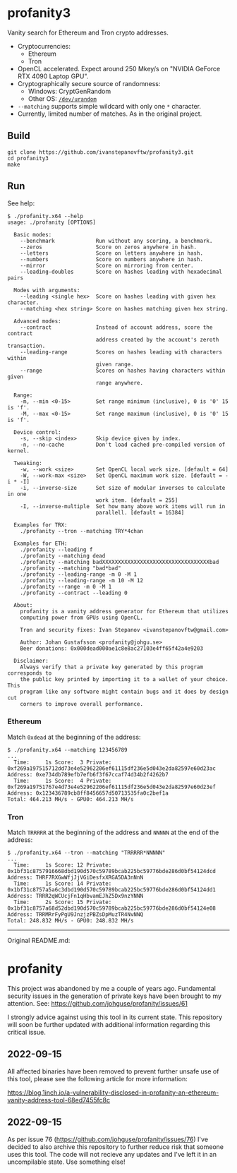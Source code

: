 # profanity3

Vanity search for Ethereum and Tron crypto addresses.
- Cryptocurrencies:
  - Ethereum
  - Tron
- OpenCL accelerated. Expect around 250 Mkey/s on "NVIDIA GeForce RTX 4090 Laptop GPU".
- Cryptographically secure source of randomness:
  - Windows: CryptGenRandom
  - Other OS: [`/dev/urandom`](https://en.wikipedia.org/wiki//dev/random)
- `--matching` supports simple wildcard with only one `*` character.
- Currently, limited number of matches. As in the original project.

## Build
```shell
git clone https://github.com/ivanstepanovftw/profanity3.git
cd profanity3
make
```

## Run

See help:
```terminal
$ ./profanity.x64 --help
usage: ./profanity [OPTIONS]

  Basic modes:
    --benchmark             Run without any scoring, a benchmark.
    --zeros                 Score on zeros anywhere in hash.
    --letters               Score on letters anywhere in hash.
    --numbers               Score on numbers anywhere in hash.
    --mirror                Score on mirroring from center.
    --leading-doubles       Score on hashes leading with hexadecimal pairs

  Modes with arguments:
    --leading <single hex>  Score on hashes leading with given hex character.
    --matching <hex string> Score on hashes matching given hex string.

  Advanced modes:
    --contract              Instead of account address, score the contract
                            address created by the account's zeroth transaction.
    --leading-range         Scores on hashes leading with characters within
                            given range.
    --range                 Scores on hashes having characters within given
                            range anywhere.

  Range:
    -m, --min <0-15>        Set range minimum (inclusive), 0 is '0' 15 is 'f'.
    -M, --max <0-15>        Set range maximum (inclusive), 0 is '0' 15 is 'f'.

  Device control:
    -s, --skip <index>      Skip device given by index.
    -n, --no-cache          Don't load cached pre-compiled version of kernel.

  Tweaking:
    -w, --work <size>       Set OpenCL local work size. [default = 64]
    -W, --work-max <size>   Set OpenCL maximum work size. [default = -i * -I]
    -i, --inverse-size      Set size of modular inverses to calculate in one
                            work item. [default = 255]
    -I, --inverse-multiple  Set how many above work items will run in
                            parallell. [default = 16384]

  Examples for TRX:
    ./profanity --tron --matching TRY*4chan

  Examples for ETH:
    ./profanity --leading f
    ./profanity --matching dead
    ./profanity --matching badXXXXXXXXXXXXXXXXXXXXXXXXXXXXXXXXXXbad
    ./profanity --matching "bad*bad"
    ./profanity --leading-range -m 0 -M 1
    ./profanity --leading-range -m 10 -M 12
    ./profanity --range -m 0 -M 1
    ./profanity --contract --leading 0

  About:
    profanity is a vanity address generator for Ethereum that utilizes
    computing power from GPUs using OpenCL.

    Tron and security fixes: Ivan Stepanov <ivanstepanovftw@gmail.com>

    Author: Johan Gustafsson <profanity@johgu.se>
    Beer donations: 0x000dead000ae1c8e8ac27103e4ff65f42a4e9203

  Disclaimer:
    Always verify that a private key generated by this program corresponds to
    the public key printed by importing it to a wallet of your choice. This
    program like any software might contain bugs and it does by design cut
    corners to improve overall performance.

```
 
### Ethereum
Match `0xdead` at the beginning of the address:
```terminal
$ ./profanity.x64 --matching 123456789
...
  Time:     1s Score:  3 Private: 0xf269a197515712dd73e4e52962206ef61115df236e5d043e2da82597e60d23ac Address: 0xe734db789efb7efb6f3f67ccaf74d34b2f4262b7
  Time:     1s Score:  4 Private: 0xf269a19751767e4d73e4e52962206ef61115df236e5d043e2da82597e60d23ef Address: 0x123436789cb8ff8456657d50713535fa0c2bef1a
Total: 464.213 MH/s - GPU0: 464.213 MH/s
``` 

### Tron
Match `TRRRRR` at the beginning of the address and `NNNNN` at the end of the address:
```terminal
$ ./profanity.x64 --tron --matching "TRRRRR*NNNNN"
...
  Time:     1s Score: 12 Private: 0x1bf31c8757916668dbd190d570c59789bcab225bc59776bde286d0bf54124dcd Address: THRF7RXGwWfjJjVGiDesfxXRGA5DA3nNnN
  Time:     1s Score: 14 Private: 0x1bf31c8757a5a6c3dbd190d570c59789bcab225bc59776bde286d0bf54124dd1 Address: TRRR2qWCUcjFn1qHbvamEJhZ5Dx9nzYNNN
  Time:     2s Score: 15 Private: 0x1bf31c8757a68d52dbd190d570c59789bcab225bc59776bde286d0bf54124e08 Address: TRRMRrFyPgU9JnzjzPBZsDpMuzTR4NvNNQ
Total: 248.832 MH/s - GPU0: 248.832 MH/s
```

---

Original README.md:

# profanity
This project was abandoned by me a couple of years ago. Fundamental security issues in the generation of private keys have been brought to my attention. See: https://github.com/johguse/profanity/issues/61

I strongly advice against using this tool in its current state. This repository will soon be further updated with additional information regarding this critical issue.

## 2022-09-15
All affected binaries have been removed to prevent further unsafe use of this tool, please see the following article for more information:

https://blog.1inch.io/a-vulnerability-disclosed-in-profanity-an-ethereum-vanity-address-tool-68ed7455fc8c

## 2022-09-15
As per issue 76 (https://github.com/johguse/profanity/issues/76) I've decided to also archive this repository to further reduce risk that someone uses this tool. The code will not recieve any updates and I've left it in an uncompilable state. Use something else!
